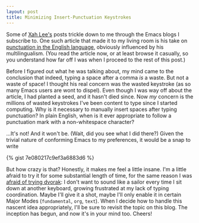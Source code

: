 ```yaml
---
layout: post
title: Minimizing Insert-Punctuation Keystrokes
---
```


Some of [Xah Lee's](http://xahlee.org/PageTwo_dir/Personal_dir/Xah_Lee_Resume.html) posts trickle down to me through the Emacs blogs I subscribe to. One such article that made it to my living room is his take on [punctuation in the English language](http://xahlee.info/kbd/tiny_space_bar_japanese_keyboard.html), obviously influenced by his multilingualism. (You read the article now, or at least browse it casually, so you understand how far off I was when I proceed to the rest of this post.)

Before I figured out what he was talking about, my mind came to the conclusion that indeed, typing a space after a comma *is* a waste. But not a waste of space! I thought his real concern was the wasted keystroke (as so many Emacs users are wont to dispel). Even though I was way off about the article, I had planted a seed, and it hasn't died since. Now *my* concern is the millions of wasted keystrokes I've been content to type since I started computing. Why is it necessary to manually insert spaces after typing punctuation? In plain English, when is it ever appropriate to follow a punctuation mark with a non-whitespace character?

...It's not! And it won't be. (Wait, did you see what I did there?) Given the trivial nature of conforming Emacs to my preferences, it would be a snap to write

{% gist 7e080217c9ef3a6883d6 %}

But how crazy is that? Honestly, it makes me feel a little insane. I'm a little afraid to try it for some substantial length of time, for the same reason I was [afraid of trying dvorak](http://ericscrosson.wordpress.com/2012/12/31/adios-dvorak/): I don't want to sound like a sailor every time I sit down at another keyboard, growing frustrated at my lack of typing coordination. Maybe I'll give it a shot, maybe I'll only enable it in certain Major Modes (`fundamental`, `org`, `text`). When I decide how to handle this nascent idea appropriately, I'll be sure to revisit the topic on this blog. The inception has begun, and now it's in your mind too. Cheers!
